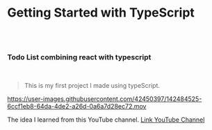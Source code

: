 # Getting Started with TypeScript
<br>
<br>

<h3>Todo List combining react with typescript</h3>
<br>

>This is my first project I made using typeScript.



https://user-images.githubusercontent.com/42450397/142484525-6ccf1eb8-64da-4de2-a26d-0a6a7d28ec72.mov



The idea I learned from this YouTube channel.
[Link YouTube Channel](https://www.youtube.com/watch?v=bjnW2NLAofI)
